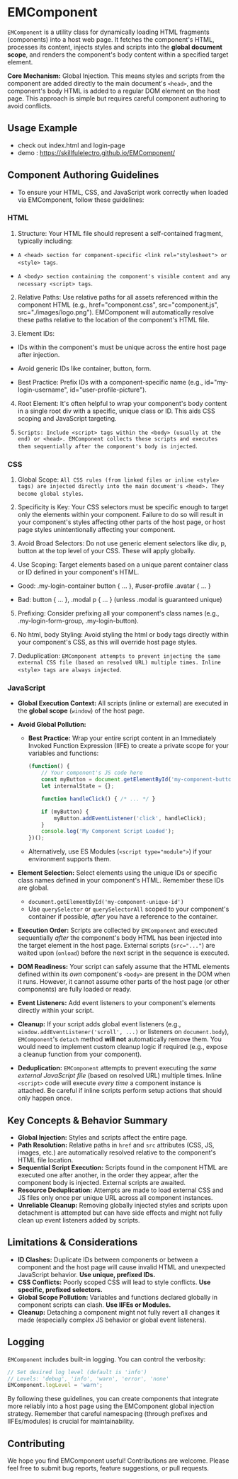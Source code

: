 # EMComponent

`EMComponent` is a utility class for dynamically loading HTML fragments (components) into a host web page. It fetches the component's HTML, processes its content, injects styles and scripts into the **global document scope**, and renders the component's body content within a specified target element.

**Core Mechanism:** Global Injection. This means styles and scripts from the component are added directly to the main document's `<head>`, and the component's body HTML is added to a regular DOM element on the host page. This approach is simple but requires careful component authoring to avoid conflicts.

## Usage Example
- check out index.html and login-page
- demo : https://skillfulelectro.github.io/EMComponent/

## Component Authoring Guidelines
- To ensure your HTML, CSS, and JavaScript work correctly when loaded via EMComponent, follow these guidelines:

### HTML 
1. Structure: Your HTML file should represent a self-contained fragment, typically including:

- `A <head> section for component-specific <link rel="stylesheet"> or <style> tags`.

- `A <body> section containing the component's visible content and any necessary <script> tags`.

2. Relative Paths: Use relative paths for all assets referenced within the component HTML (e.g., href="component.css", src="component.js", src="./images/logo.png"). EMComponent will automatically resolve these paths relative to the location of the component's HTML file.

3. Element IDs:

- IDs within the component's <body> must be unique across the entire host page after injection.

- Avoid generic IDs like container, button, form.

- Best Practice: Prefix IDs with a component-specific name (e.g., id="my-login-username", id="user-profile-picture").

4. Root Element: It's often helpful to wrap your component's body content in a single root div with a specific, unique class or ID. This aids CSS scoping and JavaScript targeting.

5. `Scripts: Include <script> tags within the <body> (usually at the end) or <head>. EMComponent collects these scripts and executes them sequentially after the component's body is injected`.

### CSS
1. Global Scope: `All CSS rules (from linked files or inline <style> tags) are injected directly into the main document's <head>. They become global styles`.

2. Specificity is Key: Your CSS selectors must be specific enough to target only the elements within your component. Failure to do so will result in your component's styles affecting other parts of the host page, or host page styles unintentionally affecting your component.

3. Avoid Broad Selectors: Do not use generic element selectors like div, p, button at the top level of your CSS. These will apply globally.

4. Use Scoping: Target elements based on a unique parent container class or ID defined in your component's HTML.

- Good: .my-login-container button { ... }, #user-profile .avatar { ... }

- Bad: button { ... }, .modal p { ... } (unless .modal is guaranteed unique)

5. Prefixing: Consider prefixing all your component's class names (e.g., .my-login-form-group, .my-login-button).

6. No html, body Styling: Avoid styling the html or body tags directly within your component's CSS, as this will override host page styles.

7. Deduplication: `EMComponent attempts to prevent injecting the same external CSS file (based on resolved URL) multiple times. Inline <style> tags are always injected`.

### JavaScript

*   **Global Execution Context:** All scripts (inline or external) are executed in the **global scope** (`window`) of the host page.

*   **Avoid Global Pollution:**
    *   **Best Practice:** Wrap your entire script content in an Immediately Invoked Function Expression (IIFE) to create a private scope for your variables and functions:
        ```javascript
        (function() {
            // Your component's JS code here
            const myButton = document.getElementById('my-component-button');
            let internalState = {};

            function handleClick() { /* ... */ }

            if (myButton) {
                myButton.addEventListener('click', handleClick);
            }
            console.log('My Component Script Loaded');
        })();
        ```
    *   Alternatively, use ES Modules (`<script type="module">`) if your environment supports them.

*   **Element Selection:** Select elements using the unique IDs or specific class names defined in your component's HTML. Remember these IDs are global.
    *   `document.getElementById('my-component-unique-id')`
    *   Use `querySelector` or `querySelectorAll` scoped to your component's container if possible, *after* you have a reference to the container.

*   **Execution Order:** Scripts are collected by `EMComponent` and executed sequentially *after* the component's body HTML has been injected into the target element in the host page. External scripts (`src="..."`) are waited upon (`onload`) before the next script in the sequence is executed.

*   **DOM Readiness:** Your script can safely assume that the HTML elements defined within its *own* component's `<body>` are present in the DOM when it runs. However, it cannot assume other parts of the host page (or other components) are fully loaded or ready.

*   **Event Listeners:** Add event listeners to your component's elements directly within your script.

*   **Cleanup:** If your script adds global event listeners (e.g., `window.addEventListener('scroll', ...)` or listeners on `document.body`), `EMComponent`'s `detach` method **will not** automatically remove them. You would need to implement custom cleanup logic if required (e.g., expose a cleanup function from your component).

*   **Deduplication:** `EMComponent` attempts to prevent executing the *same external JavaScript file* (based on resolved URL) multiple times. Inline `<script>` code will execute *every time* a component instance is attached. Be careful if inline scripts perform setup actions that should only happen once.

## Key Concepts & Behavior Summary

*   **Global Injection:** Styles and scripts affect the entire page.
*   **Path Resolution:** Relative paths in `href` and `src` attributes (CSS, JS, images, etc.) are automatically resolved relative to the component's HTML file location.
*   **Sequential Script Execution:** Scripts found in the component HTML are executed one after another, in the order they appear, after the component body is injected. External scripts are awaited.
*   **Resource Deduplication:** Attempts are made to load external CSS and JS files only once per unique URL across all component instances.
*   **Unreliable Cleanup:** Removing globally injected styles and scripts upon detachment is attempted but can have side effects and might not fully clean up event listeners added by scripts.

## Limitations & Considerations

*   **ID Clashes:** Duplicate IDs between components or between a component and the host page will cause invalid HTML and unexpected JavaScript behavior. **Use unique, prefixed IDs.**
*   **CSS Conflicts:** Poorly scoped CSS will lead to style conflicts. **Use specific, prefixed selectors.**
*   **Global Scope Pollution:** Variables and functions declared globally in component scripts can clash. **Use IIFEs or Modules.**
*   **Cleanup:** Detaching a component might not fully revert all changes it made (especially complex JS behavior or global event listeners).

## Logging

`EMComponent` includes built-in logging. You can control the verbosity:

```javascript
// Set desired log level (default is 'info')
// Levels: 'debug', 'info', 'warn', 'error', 'none'
EMComponent.logLevel = 'warn';
```

By following these guidelines, you can create components that integrate more reliably into a host page using the EMComponent global injection strategy. Remember that careful namespacing (through prefixes and IIFEs/modules) is crucial for maintainability.

## Contributing

We hope you find EMComponent useful! Contributions are welcome. Please feel free to submit bug reports, feature suggestions, or pull requests.
